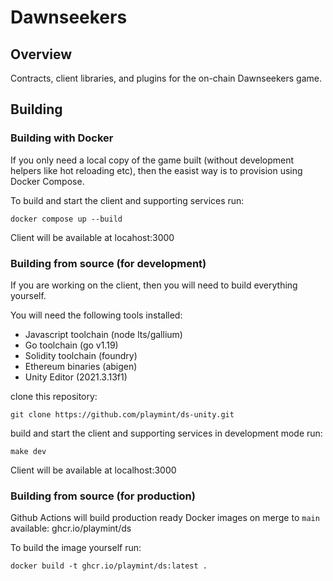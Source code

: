 # Dawnseekers

## Overview

Contracts, client libraries, and plugins for the on-chain Dawnseekers game.

## Building

### Building with Docker

If you only need a local copy of the game built (without development helpers
like hot reloading etc), then the easist way is to provision using
Docker Compose.

To build and start the client and supporting services run:

```
docker compose up --build
```

Client will be available at locahost:3000

### Building from source (for development)

If you are working on the client, then you will need to build everything
yourself.

You will need the following tools installed:

* Javascript toolchain (node lts/gallium)
* Go toolchain (go v1.19)
* Solidity toolchain (foundry)
* Ethereum binaries (abigen)
* Unity Editor (2021.3.13f1)

clone this repository:

```
git clone https://github.com/playmint/ds-unity.git
```

build and start the client and supporting services in development mode run:

```
make dev
```

Client will be available at localhost:3000


### Building from source (for production)

Github Actions will build production ready Docker images on merge to `main`
available: ghcr.io/playmint/ds

To build the image yourself run:

```
docker build -t ghcr.io/playmint/ds:latest .
```





